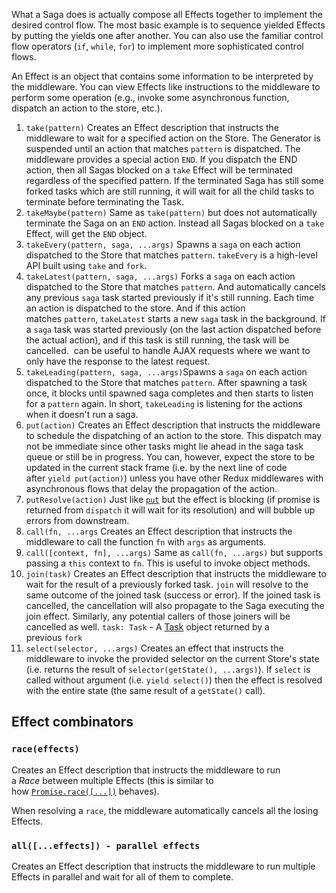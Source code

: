 What a Saga does is actually compose all  Effects together to implement the desired control flow. The most basic example is to sequence yielded Effects by putting the yields one after another. You can also use the familiar control flow operators (`if`, `while`, `for`) to implement more sophisticated control flows.

An Effect is an object that contains some information to be interpreted by the middleware. You can view Effects like instructions to the middleware to perform some operation (e.g., invoke some asynchronous function, dispatch an action to the store, etc.).

1. `take(pattern)` Creates an Effect description that instructs the middleware to wait for a specified action on the Store. The Generator is suspended until an action that matches `pattern` is dispatched.
   The middleware provides a special action `END`. If you dispatch the END action, then all Sagas blocked on a `take` Effect will be terminated regardless of the specified pattern. If the terminated Saga has still some forked tasks which are still running, it will wait for all the child tasks to terminate before terminating the Task.
2. `takeMaybe(pattern)` Same as `take(pattern)` but does not automatically terminate the Saga on an `END` action. Instead all Sagas blocked on a `take` Effect, will get the `END` object.
3. `takeEvery(pattern, saga, ...args)` Spawns a `saga` on each action dispatched to the Store that matches `pattern`.
   `takeEvery` is a high-level API built using `take` and `fork`.
4. `takeLatest(pattern, saga, ...args)` Forks a `saga` on each action dispatched to the Store that matches `pattern`. And automatically cancels any previous `saga` task started previously if it's still running.
   Each time an action is dispatched to the store. And if this action matches `pattern`, `takeLatest` starts a new `saga` task in the background. If a `saga` task was started previously (on the last action dispatched before the actual action), and if this task is still running, the task will be cancelled.
    can be useful to handle AJAX requests where we want to only have the response to the latest request.
5. `takeLeading(pattern, saga, ...args)`Spawns a `saga` on each action dispatched to the Store that matches `pattern`. After spawning a task once, it blocks until spawned saga completes and then starts to listen for a `pattern` again.
   In short, `takeLeading` is listening for the actions when it doesn't run a saga.
6. `put(action)` Creates an Effect description that instructs the middleware to schedule the dispatching of an action to the store. This dispatch may not be immediate since other tasks might lie ahead in the saga task queue or still be in progress.
   You can, however, expect the store to be updated in the current stack frame (i.e. by the next line of code after `yield put(action)`) unless you have other Redux middlewares with asynchronous flows that delay the propagation of the action.
7. `putResolve(action)` Just like [`put`](https://redux-saga.js.org/docs/api/#putaction) but the effect is blocking (if promise is returned from `dispatch` it will wait for its resolution) and will bubble up errors from downstream.
8. `call(fn, ...args` Creates an Effect description that instructs the middleware to call the function `fn` with `args` as arguments.
9. `call([context, fn], ...args)` Same as `call(fn, ...args)` but supports passing a `this` context to `fn`. This is useful to invoke object methods.
10. `join(task)` Creates an Effect description that instructs the middleware to wait for the result of a previously forked task. `join` will resolve to the same outcome of the joined task (success or error). If the joined task is cancelled, the cancellation will also propagate to the Saga executing the join effect. Similarly, any potential callers of those joiners will be cancelled as well.
		`task: Task` - A [Task](https://redux-saga.js.org/docs/api/#task) object returned by a previous `fork`
11. `select(selector, ...args)` Creates an effect that instructs the middleware to invoke the provided selector on the current Store's state (i.e. returns the result of `selector(getState(), ...args)`).
	    If `select` is called without argument (i.e. `yield select()`) then the effect is resolved with the entire state (the same result of a `getState()` call).

## Effect combinators

### `race(effects)`

Creates an Effect description that instructs the middleware to run a _Race_ between multiple Effects (this is similar to how [`Promise.race([...])`](https://developer.mozilla.org/en/docs/Web/JavaScript/Reference/Global_Objects/Promise/race) behaves).

When resolving a `race`, the middleware automatically cancels all the losing Effects.

### `all([...effects]) - parallel effects`

Creates an Effect description that instructs the middleware to run multiple Effects in parallel and wait for all of them to complete.

